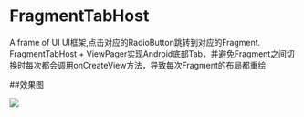 # FragmentTabHost
A frame of UI
UI框架,点击对应的RadioButton跳转到对应的Fragment.
FragmentTabHost + ViewPager实现Android底部Tab，并避免Fragment之间切换时每次都会调用onCreateView方法，导致每次Fragment的布局都重绘

##效果图

![](https://github.com/KungFuDream/FragmentTabHost/blob/master/screenshots/fragment.gif)
